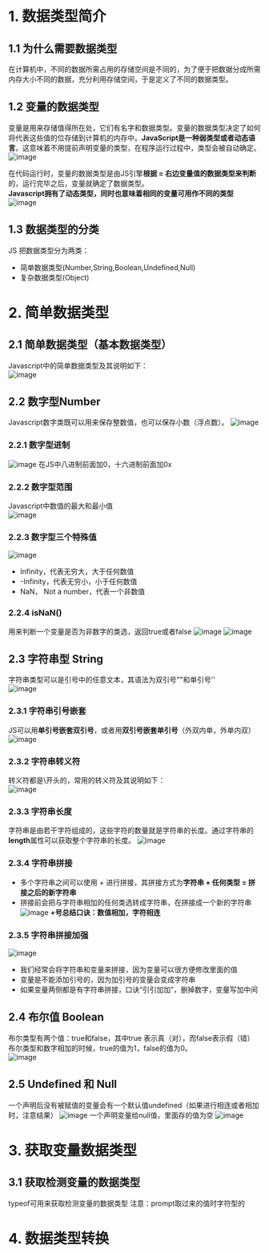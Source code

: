 # 1. 数据类型简介
## 1.1 为什么需要数据类型
在计算机中，不同的数据所需占用的存储空间是不同的，为了便于把数据分成所需内存大小不同的数据，充分利用存储空间，于是定义了不同的数据类型。

##  1.2 变量的数据类型
变量是用来存储值得所在处，它们有名字和数据类型。变量的数据类型决定了如何将代表这些值的位存储到计算机的内存中。**JavaScript是一种弱类型或者动态语言**。这意味着不用提前声明变量的类型，在程序运行过程中，类型会被自动确定。
![image](https://github.com/Happy-jianghui/Frontend-Learning/assets/98568967/317dc9c6-f512-46bb-bb7e-86e4b1b42081)

在代码运行时，变量的数据类型是由JS引擎**根据 = 右边变量值的数据类型来判断**的，运行完毕之后，变量就确定了数据类型。  
**Javascript拥有了动态类型，同时也意味着相同的变量可用作不同的类型**  
![image](https://github.com/Happy-jianghui/Frontend-Learning/assets/98568967/435976d1-5cbb-48a3-af87-69f1a6364cb2)

## 1.3 数据类型的分类
JS 把数据类型分为两类：  
 - 简单数据类型(Number,String,Boolean,Undefined,Null)
 - 复杂数据类型(Object)

# 2. 简单数据类型
## 2.1 简单数据类型（基本数据类型）
Javascript中的简单数据类型及其说明如下：  
![image](https://github.com/Happy-jianghui/Frontend-Learning/assets/98568967/dfdea338-6e80-4865-8bde-26d5d0e7a9cc)

## 2.2 数字型Number
Javascript数字类既可以用来保存整数值，也可以保存小数（浮点数）。
![image](https://github.com/Happy-jianghui/Frontend-Learning/assets/98568967/1d381778-c779-4646-aa59-7a14ac235b23)

### 2.2.1 数字型进制
![image](https://github.com/Happy-jianghui/Frontend-Learning/assets/98568967/614dfef5-0894-4eb3-b735-415a43955d4f) 
在JS中八进制前面加0，十六进制前面加0x

### 2.2.2 数字型范围
Javascript中数值的最大和最小值  
![image](https://github.com/Happy-jianghui/Frontend-Learning/assets/98568967/7cff2a03-b5a8-4a4f-979c-42a30dd3afc6)

### 2.2.3 数字型三个特殊值
![image](https://github.com/Happy-jianghui/Frontend-Learning/assets/98568967/ccbdffc5-8dff-4fa3-903a-7af5f32c0a99)
 - Infinity，代表无穷大，大于任何数值
 - -Infinity，代表无穷小，小于任何数值
 - NaN， Not a number，代表一个非数值

### 2.2.4 isNaN()
用来判断一个变量是否为非数字的类选，返回true或者false
![image](https://github.com/Happy-jianghui/Frontend-Learning/assets/98568967/eb53b608-b6c9-428b-9e9e-0f4a69870fa2)
![image](https://github.com/Happy-jianghui/Frontend-Learning/assets/98568967/4468b039-3199-477c-9e70-022917f53d91)


## 2.3 字符串型 String
字符串类型可以是引号中的任意文本，其语法为双引号""和单引号''  
![image](https://github.com/Happy-jianghui/Frontend-Learning/assets/98568967/7f802dd1-e067-489d-ba30-ce0899a6adb4)


### 2.3.1 字符串引号嵌套
JS可以用**单引号嵌套双引号**，或者用**双引号嵌套单引号**（外双内单，外单内双）
![image](https://github.com/Happy-jianghui/Frontend-Learning/assets/98568967/22f6dd6f-ac93-4d3d-bf59-97c7b0a64e1d)

### 2.3.2 字符串转义符
转义符都是\开头的，常用的转义符及其说明如下：  
![image](https://github.com/Happy-jianghui/Frontend-Learning/assets/98568967/cbdd89bb-b46c-4a8f-9b0a-89312c5a364b)

### 2.3.3 字符串长度
字符串是由若干字符组成的，这些字符的数量就是字符串的长度。通过字符串的**length**属性可以获取整个字符串的长度。
![image](https://github.com/Happy-jianghui/Frontend-Learning/assets/98568967/8fc03b16-36cf-4521-a293-fe32777401bd)

### 2.3.4 字符串拼接
- 多个字符串之间可以使用 + 进行拼接，其拼接方式为**字符串 + 任何类型 = 拼接之后的新字符串**
- 拼接前会把与字符串相加的任何类选转成字符串，在拼接成一个新的字符串
![image](https://github.com/Happy-jianghui/Frontend-Learning/assets/98568967/9c3ab826-f9c0-4f07-ac21-88fd36f87044)
**+号总结口诀：数值相加，字符相连**

### 2.3.5 字符串拼接加强
![image](https://github.com/Happy-jianghui/Frontend-Learning/assets/98568967/daa4511f-64ba-4962-8961-c0c2364d0549)
- 我们经常会将字符串和变量来拼接，因为变量可以很方便修改里面的值
- 变量是不能添加引号的，因为加引号的变量会变成字符串
- 如果变量两侧都是有字符串拼接，口诀“引引加加”，删掉数字，变量写加中间

## 2.4 布尔值 Boolean
布尔类型有两个值：true和false，其中true 表示真（对），而false表示假（错）  
布尔类型和数字相加的时候，true的值为1，false的值为0。  
![image](https://github.com/Happy-jianghui/Frontend-Learning/assets/98568967/85491545-2790-4d84-a258-f8e7f5216813)

## 2.5 Undefined 和 Null
一个声明后没有被赋值的变量会有一个默认值undefined（如果进行相连或者相加时，注意结果）
![image](https://github.com/Happy-jianghui/Frontend-Learning/assets/98568967/4135b361-13cc-47b0-9a4d-c040df611442)
一个声明变量给null值，里面存的值为空
![image](https://github.com/Happy-jianghui/Frontend-Learning/assets/98568967/6812e788-d829-4dd6-a223-2f9a443cfc2b)

# 3. 获取变量数据类型
## 3.1 获取检测变量的数据类型
typeof可用来获取检测变量的数据类型
注意：prompt取过来的值时字符型的











# 4. 数据类型转换
